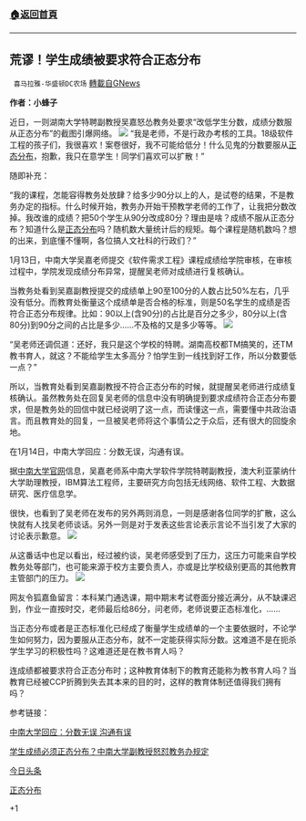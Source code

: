 ###  [:house:返回首頁](https://github.com/ourhimalayas/txt)
---

## 荒谬！学生成绩被要求符合正态分布
` 喜马拉雅-华盛顿DC农场` [轉載自GNews](https://gnews.org/zh-hans/757936/)

**作者：小蜂子**

近日，一则湖南大学特聘副教授吴嘉怒怂教务处要求“改低学生分数，成绩分数服从正态分布”的截图引爆网络。
![]()![](https://gnews.org/wp-content/uploads/2021/01/朋友圈内容.jpg)
“我是老师，不是行政办考核的工具。18级软件工程的孩子们，我很喜欢！案卷很好，我不可能给低分！什么见鬼的分数要服从[正态分布](https://zh.wikipedia.org/wiki/%E6%AD%A3%E6%80%81%E5%88%86%E5%B8%83)，抱歉，我只在意学生！同学们喜欢可以扩散！”

随即补充：

“我的课程，怎能容得教务处放肆？给多少90分以上的人，是试卷的结果，不是教务办定的指标。什么时候开始，教务办开始干预教学老师的工作了，让我把分数改掉。我改谁的成绩？把50个学生从90分改成80分？理由是啥？成绩不服从正态分布？知道什么是[正态分布](https://zh.wikipedia.org/wiki/%E6%AD%A3%E6%80%81%E5%88%86%E5%B8%83)吗？随机数大量统计后的规矩。每个课程是随机数吗？想的出来，到底懂不懂啊，各位搞人文社科的行政们？”

1月13日，中南大学吴嘉老师提交《软件需求工程》课程成绩给学院审核，在审核过程中，学院发现成绩分布异常，提醒吴老师对成绩进行复核确认。

当教务处看到吴嘉副教授提交的成绩单上90至100分的人数占比50%左右，几乎没有低分。而教育处衡量这个成绩单是否合格的标准，则是50名学生的成绩是否符合正态分布规律。比如：90以上(含90分)的占比是百分之多少，80分以上(含80分)到90分之间的占比是多少……不及格的又是多少等等。
![]()![](https://gnews.org/wp-content/uploads/2021/01/正态分布图.png)


“吴老师还调侃道：还好，我只是这个学校的特聘。湖南高校都TM搞笑的，还TM教书育人，就这？不能给学生太多高分？怕学生到一线找到好工作，所以分数要低一点？”

所以，当教育处看到吴嘉副教授不符合正态分布的时候，就提醒吴老师进行成绩复核确认。虽然教务处在回复吴老师的信息中没有明确提到要求成绩符合正态分布要求，但是教务处的回信中就已经说明了这一点，而读懂这一点，需要懂中共政治语言。而且教育处的回复，一旦被吴老师将这个事情公之于众后，还有很大的回旋余地。

在1月14日，中南大学回应：分数无误，沟通有误。

据[中南大学官网](http://www.csu.edu.cn/)信息，吴嘉老师系中南大学软件学院特聘副教授，澳大利亚蒙纳什大学助理教授，IBM算法工程师，主要研究方向包括无线网络、软件工程、大数据研究、医疗信息学。

很快，也看到了吴老师在发布的另外两则消息，一则是感谢各位同学的扩散，这么快就有人找吴老师谈话。另外一则是对于发表这些言论表示言论不当引发了大家的讨论表示歉意。
![]()![](https://gnews.org/wp-content/uploads/2021/01/被约谈后感应.jpg)


从这番话中也足以看出，经过被约谈，吴老师感受到了压力，这压力可能来自学校教务处等部门，也可能来源于校方主要负责人，亦或是比学校级别更高的其他教育主管部门的压力。
![]()![](https://gnews.org/wp-content/uploads/2021/01/网友留言.jpg)


网友令狐嘉鱼留言：本科某门通选课，期中期末考试卷面分接近满分，从不缺课迟到，作业一直按时交，老师最后给86分，问老师，老师说要正态标准化，……

当正态分布或者是正态标准化已经成了衡量学生成绩单的一个主要依据时，不论学生如何努力，因为要服从正态分布，就不一定能获得实际分数。这难道不是在扼杀学生学习的积极性吗？这难道还是在教书育人吗？

连成绩都被要求符合正态分布时；这种教育体制下的教育还能称为教书育人吗？当教育已经被CCP折腾到失去其本来的目的时，这样的教育体制还值得我们拥有吗？



参考链接：

[中南大学回应：分数无误 沟通有误](https://www.toutiao.com/a6917848086752526856/)

[学生成绩必须正态分布？中南大学副教授怒怼教务办规定](https://www.toutiao.com/a6917460564742504974/)

[今日头条](https://www.toutiao.com/search/?keyword=%E4%B8%AD%E5%8D%97%E5%A4%A7%E5%AD%A6)

[正态分布](https://zh.wikipedia.org/wiki/%E6%AD%A3%E6%80%81%E5%88%86%E5%B8%83)



+1
